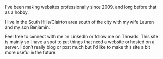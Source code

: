 I've been making websites professionally since 2009, and long before that as a hobby. 

I live in the South Hills/Clairton area south of the city with my wife Lauren and my son Benjamin.

Feel free to connect with me on LinkedIn or follow me on Threads. This site is mainly so I have a spot to put things that need a website or hosted on a server. I don't really blog or post much but I'd like to make this site a bit more useful in the future.
